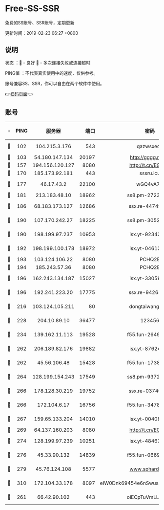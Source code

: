 # Free-SS-SSR

免费的SS账号、SSR账号，定期更新

更新时间：2019-02-23 06:27 +0800

## 说明

状态     ：🙂 - 良好 🙁 - 多次连接失败或连接超时

PING值   ：不代表真实使用中的速度，仅供参考。

账号兼容SS、SSR，你可以自由在两个软件中使用。

👉[扫码页面](https://liesauer.github.io/free-ss-ssr.github.io/)👈

## 账号

|-|PING|服务器|端口|密码|加密方式|区域|
|:----:|:----:|:-----:|-----:|:----:|:----:|:----:|
|🙂|102|104.215.3.176|543|qazwsxedc|aes-256-gcm|JP|
|🙂|103|54.180.147.134|20197|http://gggg.rocks|chacha20|KR|
|🙂|157|194.156.120.127|8080|http://t.cn/EGJIyrl|rc4-md5|RU|
|🙂|170|185.173.92.181|443|sssru.icu|rc4-md5|RU|
|🙂|177|46.17.43.2|22100|wGQ4vA7D|aes-256-gcm|RU|
|🙂|181|213.183.48.10|18962|ss8.pm-27236881|rc4-md5|RU|
|🙂|186|68.183.173.127|12686|ssx.re-44749299|aes-256-cfb|US|
|🙂|190|107.170.242.27|18225|ss8.pm-30525832|aes-256-cfb|US|
|🙂|190|198.199.97.237|10953|isx.yt-92343390|aes-256-cfb|US|
|🙂|192|198.199.100.178|18972|isx.yt-04613633|aes-256-cfb|US|
|🙂|193|103.124.106.22|8080|PCHQ2E|rc4-md5|US|
|🙂|194|185.243.57.36|8080|PCHQ2E|rc4-md5|US|
|🙂|196|162.243.134.187|15027|isx.yt-33059042|aes-256-cfb|US|
|🙂|196|192.241.223.20|17775|ssx.re-94264903|aes-256-cfb|US|
|🙂|216|103.124.105.211|80|dongtaiwang.com|aes-256-cfb|US|
|🙂|228|204.10.89.10|36477|123456|aes-256-cfb|US|
|🙂|234|139.162.11.113|19528|f55.fun-26491183|aes-256-cfb|SG|
|🙂|262|206.189.82.176|19882|isx.yt-87624170|aes-256-cfb|SG|
|🙂|262|45.56.106.48|15428|f55.fun-17381628|aes-256-cfb|US|
|🙂|264|128.199.154.243|17549|ss8.pm-93722543|aes-256-cfb|SG|
|🙂|266|178.128.30.219|19752|ssx.re-03740090|aes-256-cfb|SG|
|🙂|266|172.104.6.17|16756|f55.fun-34782964|aes-256-cfb|US|
|🙂|267|159.65.133.204|14010|isx.yt-00408071|aes-256-cfb|SG|
|🙂|269|64.137.160.203|8080|http://t.cn/EGJIyrl|rc4-md5|CA|
|🙂|274|128.199.97.239|10251|isx.yt-48467952|aes-256-cfb|SG|
|🙂|276|45.33.90.132|14839|f55.fun-06699506|aes-256-cfb|US|
|🙂|279|45.76.124.108|5577|www.sphard.com|aes-256-cfb|AU|
|🙂|310|172.104.33.178|8097|eIW0Dnk69454e6nSwuspv9DmS201tQ0D|aes-256-cfb|SG|
|🙂|261|66.42.90.102|443|oiECpTuVmLLxk4Ts|aes-256-cfb|US|
